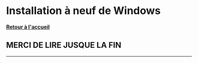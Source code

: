 # Installation à neuf de Windows

**[Retour à l'accueil](https://github.com/ZiiwAy/doc)**

## MERCI DE LIRE JUSQUE LA FIN

---

